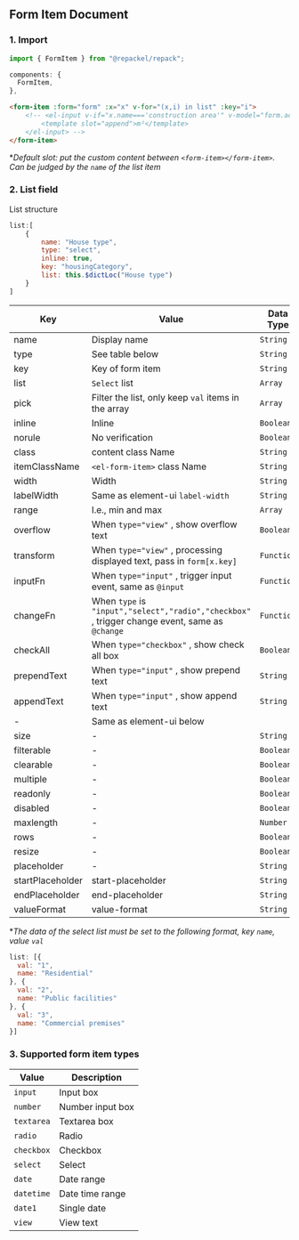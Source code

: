 ## **Form Item** Document

### 1. Import 
```javascript
import { FormItem } from "@repackel/repack";
```
```javascript
components: {
  FormItem,
},
```
```html
<form-item :form="form" :x="x" v-for="(x,i) in list" :key="i">
    <!-- <el-input v-if="x.name==='construction area'" v-model="form.acreage" placeholder="Construction Area" size="small">
        <template slot="append">m²</template>
    </el-input> -->
</form-item>
```

**Default slot: put the custom content between `<form-item></form-item>`. Can be judged by the `name` of the list item*

### 2. List field

List structure
```javascript
list:[
    {
        name: "House type",
        type: "select",
        inline: true,
        key: "housingCategory",
        list: this.$dictLoc("House type")
    }
]

```

| Key | Value | Data Type | Default | Example |
| --- | --- | --- |--- | --- |
| name | Display name | `String` | Mandatory |`"House type"` |
| type | See table below | `String`| Mandatory | `"select"` |
| key | Key of form item | `String` | Mandatory | `"housingCategory"` |
| list | `Select` list | `Array` | Mandatory | `this.$dictLoc("House type")` |
| pick | Filter the list, only keep `val` items in the array | `Array` |   | `['1','2']` |
| inline | Inline | `Boolean` | `false` | `true` |
| norule | No verification | `Boolean` | - | `true`  |
| class | content class Name | `String` | - | `'w300'` |
| itemClassName | `<el-form-item>` class Name | `String` | - | `'pct50'` |
| width | Width | `String` | - | `'150px'` |
| labelWidth | Same as element-ui `label-width` | `String` | - | `'15em'` |
| range | I.e., min and max | `Array` | - | `[1,20]` |
| overflow | When `type="view"` , show overflow text | `Boolean` | - | `true` |
| transform | When `type="view"` , processing displayed text, pass in `form[x.key]` | `Function` | - | `str => str.substr(0,4)` |
| inputFn | When `type="input"` , trigger input event, same as `@input` | `Function` | - | ` val=>{console.log('input=>',val)}` |
| changeFn | When `type` is `"input","select","radio","checkbox"` , trigger change event, same as `@change` | `Function` | - | ` val=>{console.log('change=>',val)}` |
| checkAll | When `type="checkbox"` , show check all box | `Boolean` | `false` | `true` 
| prependText | When `type="input"` , show prepend text | `String` | - | `"https://"` |
| appendText | When `type="input"` , show append text | `String` | - | `"dollars per person"` |
| - | Same as element-ui below ||||
| size | - | `String` | `"small"` | `"small"` |
| filterable | - | `Boolean` | - | `true` |
| clearable | - | `Boolean` | `true` | `true` |
| multiple | - | `Boolean` | - | `true` |
| readonly | - | `Boolean` | - | `true` |
| disabled | - | `Boolean` | - | `true` |
| maxlength | - | `Number` | `25` | `20` |
| rows | - | `Boolean` | `"3"` | `"5"` |
| resize | - | `Boolean` | `"none"` | `"none"` |
| placeholder | - | `String` | - | `"Please Select"` |
| startPlaceholder | start-placeholder | `String` | - | `"Please Select Start Time"` |
| endPlaceholder | end-placeholder | `String` | - | `"Please Select End Time"` |
| valueFormat | value-format | `String` | - | `"yyyy-MM-dd HH:mm:ss"` |

**The data of the select list must be set to the following format, key `name`, value `val`*

```javascript
list: [{
  val: "1",
  name: "Residential"
}, {
  val: "2",
  name: "Public facilities"
}, {
  val: "3",
  name: "Commercial premises"
}]
```

### 3. Supported form item types

| Value | Description |
| -- | -- |
| `input` | Input box |
| `number` | Number input box |
| `textarea` | Textarea box |
| `radio` | Radio |
| `checkbox` | Checkbox |
| `select`| Select | 
| `date`| Date range |
| `datetime` | Date time range |
| `date1`| Single date |
| `view` | View text |